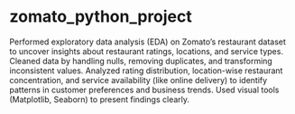 # zomato_python_project

Performed exploratory data analysis (EDA) on Zomato’s restaurant dataset to uncover insights about restaurant ratings, locations, and service types. Cleaned data by handling nulls, removing duplicates, and transforming inconsistent values. Analyzed rating distribution, location-wise restaurant concentration, and service availability (like online delivery) to identify patterns in customer preferences and business trends. Used visual tools (Matplotlib, Seaborn) to present findings clearly.
